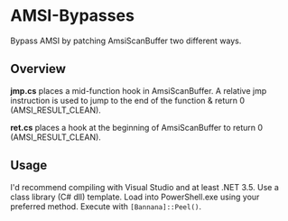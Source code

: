 # AMSI-Bypasses
Bypass AMSI by patching AmsiScanBuffer two different ways.

## Overview
**jmp.cs** places a mid-function hook in AmsiScanBuffer. A relative jmp instruction is used to jump to the end of the function & return 0 (AMSI_RESULT_CLEAN).

**ret.cs** places a hook at the beginning of AmsiScanBuffer to return 0 (AMSI_RESULT_CLEAN).

## Usage

I'd recommend compiling with Visual Studio and at least .NET 3.5. Use a class library (C# dll) template. Load into PowerShell.exe using your preferred method. Execute with ``[Bannana]::Peel()``.
